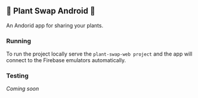 ## 🌿 Plant Swap Android 🍃

An Andorid app for sharing your plants.

### Running

To run the project locally serve the `plant-swap-web project` and the app will connect to the Firebase emulators automatically. 

### Testing

_Coming soon_